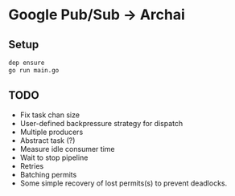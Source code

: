 # Google Pub/Sub -> Archai

## Setup

```bash
dep ensure
go run main.go
```


## TODO

- Fix task chan size
- User-defined backpressure strategy for dispatch
- Multiple producers
- Abstract task (?)
- Measure idle consumer time
- Wait to stop pipeline
- Retries
- Batching permits
- Some simple recovery of lost permits(s) to prevent deadlocks.
